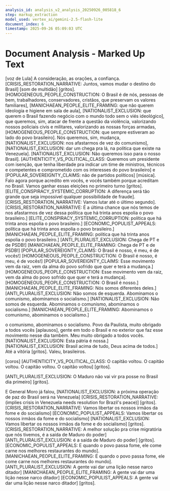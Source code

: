 ```yaml
---
analysis_id: analysis_v2_analysis_20250926_005818_6
step: markup_extraction
model_used: vertex_ai/gemini-2.5-flash-lite
document_index: 6
timestamp: 2025-09-26 05:09:03 UTC
---
```


# Document Analysis - Marked Up Text

[voz de Lula] A consideração, as orações, a confiança. [CRISIS_RESTORATION_NARRATIVE: Juntos, vamos mudar o destino do Brasil] [som de multidão] [gritos]. [HOMOGENEOUS_PEOPLE_CONSTRUCTION: O Brasil é de nós, pessoas de bem, trabalhadores, conservadores, cristãos, que preservam os valores familiares], [MANICHAEAN_PEOPLE_ELITE_FRAMING: que não querem ideologia e higiene em sala de aula], [NATIONALIST_EXCLUSION: que querem o Brasil fazendo negócio com o mundo todo sem o viés ideológico], que queremos, sim, atacar de frente a questão da violência, valorizando nossos policiais civis e militares, valorizando as nossas forças armadas, [HOMOGENEOUS_PEOPLE_CONSTRUCTION: que sempre estiveram ao lado do povo brasileiro]. Nós queremos, sim, mudança, [NATIONALIST_EXCLUSION: nos afastarmos de vez do comunismo], [NATIONALIST_EXCLUSION: dar um chega pra lá, na política que existe na Venezuela]. [NATIONALIST_EXCLUSION: Não queremos isso para o nosso Brasil]. [AUTHENTICITY_VS_POLITICAL_CLASS: Queremos um presidente com isenção, que tenha liberdade pra indicar um time de ministros, técnicos e competentes e comprometido com os interesses do povo brasileiro] e [POPULAR_SOVEREIGNTY_CLAIMS: não de partidos políticos] [música]. Falo agora porque acredito em vocês, e vocês também porque acreditam no Brasil. Vamos ganhar essas eleições no primeiro turno [gritos]. [ELITE_CONSPIRACY_SYSTEMIC_CORRUPTION: A diferença será tão grande que seja impossível qualquer possibilidade de fraude]. [CRISIS_RESTORATION_NARRATIVE: Vamos lutar até o último segundo]. [CRISIS_RESTORATION_NARRATIVE: É a última chance que nós temos de nos afastarmos de vez dessa política que há trinta anos espolia o povo brasileiro.] [ELITE_CONSPIRACY_SYSTEMIC_CORRUPTION: política que há trinta anos espolia o povo brasileiro.] [ECONOMIC_POPULIST_APPEALS: política que há trinta anos espolia o povo brasileiro.] [MANICHAEAN_PEOPLE_ELITE_FRAMING: política que há trinta anos espolia o povo brasileiro.] [ANTI_PLURALIST_EXCLUSION: Chega de PT e de PSDB!] [MANICHAEAN_PEOPLE_ELITE_FRAMING: Chega de PT e de PSDB!] [POPULAR_SOVEREIGNTY_CLAIMS: O Brasil é nosso, é meu, é de vocês!] [HOMOGENEOUS_PEOPLE_CONSTRUCTION: O Brasil é nosso, é meu, é de vocês!] [POPULAR_SOVEREIGNTY_CLAIMS: Esse movimento vem da raiz, vem da alma do povo sofrido que quer e terá a mudança.] [HOMOGENEOUS_PEOPLE_CONSTRUCTION: Esse movimento vem da raiz, vem da alma do povo sofrido que quer e terá a mudança]. [HOMOGENEOUS_PEOPLE_CONSTRUCTION: O Brasil é nosso.] [MANICHAEAN_PEOPLE_ELITE_FRAMING: Nós somos diferentes deles.] [ANTI_PLURALIST_EXCLUSION: Não somos de esquerda. Abominamos o comunismo, abominamos o socialismo.] [NATIONALIST_EXCLUSION: Não somos de esquerda. Abominamos o comunismo, abominamos o socialismo.] [MANICHAEAN_PEOPLE_ELITE_FRAMING: Abominamos o comunismo, abominamos o socialismo.]

o comunismo, abominamos o socialismo. Povo da Paulista, muito obrigado a todos vocês [aplausos], gente em todo o Brasil e no exterior que faz esse movimento nesse dia também. Meu muito obrigado a todos vocês. [NATIONALIST_EXCLUSION: Esta pátria é nossa.] [NATIONALIST_EXCLUSION: Brasil acima de tudo, Deus acima de todos.] Até a vitória [gritos]. Valeu, brasileiros.

[coros] [AUTHENTICITY_VS_POLITICAL_CLASS: O capitão voltou. O capitão voltou. O capitão voltou. O capitão voltou] [gritos].

[ANTI_PLURALIST_EXCLUSION: O Maduro não vai vir pra posse no Brasil dia primeiro] [gritos].

E General Moro já falou, [NATIONALIST_EXCLUSION: a próxima operação de paz do Brasil será na Venezuela] [CRISIS_RESTORATION_NARRATIVE: (implies crisis in Venezuela needs resolution for Brazil's peace)] [gritos]. [CRISIS_RESTORATION_NARRATIVE: Vamos libertar os nossos irmãos da fome e do socialismo] [ECONOMIC_POPULIST_APPEALS: Vamos libertar os nossos irmãos da fome e do socialismo] [NATIONALIST_EXCLUSION: Vamos libertar os nossos irmãos da fome e do socialismo] [gritos]. [CRISIS_RESTORATION_NARRATIVE: A melhor solução pra crise migratória que nós tivemos, é a saída de Maduro do poder] [ANTI_PLURALIST_EXCLUSION: é a saída de Maduro do poder] [gritos]. [ECONOMIC_POPULIST_APPEALS: E quando o povo passa fome, ele come carne nos melhores restaurantes do mundo]. [MANICHAEAN_PEOPLE_ELITE_FRAMING: E quando o povo passa fome, ele come carne nos melhores restaurantes do mundo]. [ANTI_PLURALIST_EXCLUSION: A gente vai dar uma lição nesse narco ditador] [MANICHAEAN_PEOPLE_ELITE_FRAMING: A gente vai dar uma lição nesse narco ditador] [ECONOMIC_POPULIST_APPEALS: A gente vai dar uma lição nesse narco ditador] [gritos].